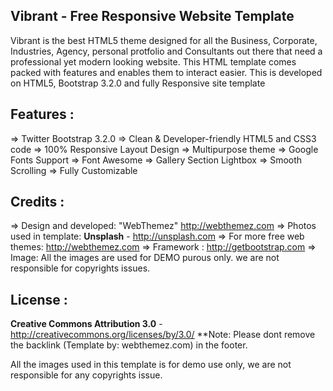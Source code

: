 Vibrant - Free Responsive Website Template
-------
Vibrant is the best HTML5 theme designed for all the Business, Corporate, Industries, Agency, personal protfolio and Consultants out there that need a professional yet modern looking website. This HTML template comes packed with features and enables them to interact easier. This is developed on HTML5, Bootstrap 3.2.0 and fully Responsive site template

Features :
--------
=> Twitter Bootstrap 3.2.0
=> Clean & Developer-friendly HTML5 and CSS3 code
=> 100% Responsive Layout Design
=> Multipurpose theme
=> Google Fonts Support
=> Font Awesome
=> Gallery Section Lightbox
=> Smooth Scrolling
=> Fully Customizable

Credits :
-------
=> Design and developed: "WebThemez"  http://webthemez.com
=> Photos used in template: **Unsplash** - http://unsplash.com
=> For more free web themes: http://webthemez.com
=> Framework : http://getbootstrap.com
=> Image: All the images are used for DEMO purous only. we are not responsible for copyrights issues.


License :
-------
**Creative Commons Attribution 3.0** - http://creativecommons.org/licenses/by/3.0/
**Note: Please dont remove the backlink (Template by: webthemez.com) in the footer.

All the images used in this template is for demo use only, we are not responsible for any copyrights issue.	
